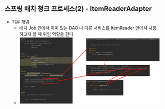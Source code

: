 ## 스프링 배치 청크 프로세스(2) - ItemReaderAdapter

- 기본 개념
  - 배치 Job 안에서 이미 있는 DAO 나 다른 서비스를 ItemReader 안에서 사용하고자 할 때 위임 역할을 한다  
  - <img src="../../images/section08/item-reader-adapter.png" alt="item-reader-adapter">
    
